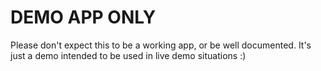 # DEMO APP ONLY

Please don't expect this to be a working app, or be well documented. It's just a demo intended to be used in live demo situations :)

